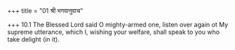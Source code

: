 +++
title = "01 श्री भगवानुवाच"

+++
10.1 The Blessed Lord said O mighty-armed one, listen over again ot My
supreme utterance, which I, wishing your welfare, shall speak to you who
take delight (in it).
